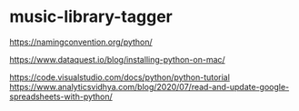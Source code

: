 # music-library-tagger
https://namingconvention.org/python/

https://www.dataquest.io/blog/installing-python-on-mac/

https://code.visualstudio.com/docs/python/python-tutorial
https://www.analyticsvidhya.com/blog/2020/07/read-and-update-google-spreadsheets-with-python/